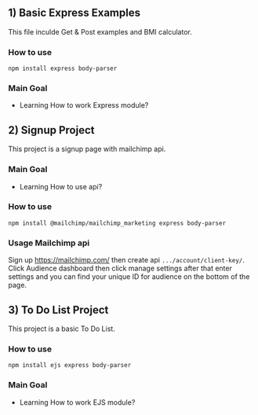## 1) Basic Express Examples
This file inculde Get & Post examples and BMI calculator.
### How to use
`npm install express body-parser`
### Main Goal
- Learning How to work Express module?

## 2) Signup Project
This project is a signup page with mailchimp api.

### Main Goal
- Learning How to use api?

### How to use
`npm install @mailchimp/mailchimp_marketing express body-parser`

### Usage Mailchimp api
Sign up https://mailchimp.com/ then create api `.../account/client-key/`.
Click Audience dashboard then click manage settings after that enter settings and you can find your unique ID for audience on the bottom of the page.

## 3) To Do List Project
This project is a basic To Do List.
### How to use
`npm install ejs express body-parser`
### Main Goal
- Learning How to work EJS module?
